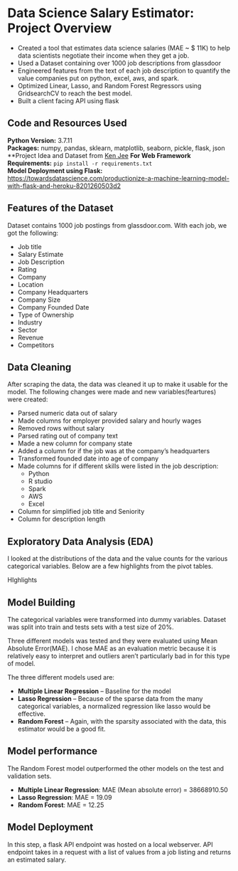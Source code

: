 # Data Science Salary Estimator: Project Overview 
* Created a tool that estimates data science salaries (MAE ~ $ 11K) to help data scientists negotiate their income when they get a job.
* Used a Dataset containing over 1000 job descriptions from glassdoor
* Engineered features from the text of each job description to quantify the value companies put on python, excel, aws, and spark. 
* Optimized Linear, Lasso, and Random Forest Regressors using GridsearchCV to reach the best model. 
* Built a client facing API using flask 

## Code and Resources Used 
**Python Version:** 3.7.11  
**Packages:** numpy, pandas, sklearn, matplotlib, seaborn, pickle, flask, json  
**Project Idea and Dataset from [Ken Jee](https://www.linkedin.com/in/kenjee/) 
**For Web Framework Requirements:**  ```pip install -r requirements.txt```  
**Model Deployment using Flask:** https://towardsdatascience.com/productionize-a-machine-learning-model-with-flask-and-heroku-8201260503d2


## Features of the Dataset
Dataset contains 1000 job postings from glassdoor.com. With each job, we got the following:
*	Job title
*	Salary Estimate
*	Job Description
*	Rating
*	Company 
*	Location
*	Company Headquarters 
*	Company Size
*	Company Founded Date
*	Type of Ownership 
*	Industry
*	Sector
*	Revenue
*	Competitors 

## Data Cleaning
After scraping the data, the data was cleaned it up to make it usable for the model. The following changes were made and new variables(feartures) were created:

*	Parsed numeric data out of salary 
*	Made columns for employer provided salary and hourly wages 
*	Removed rows without salary 
*	Parsed rating out of company text 
*	Made a new column for company state 
*	Added a column for if the job was at the company’s headquarters 
*	Transformed founded date into age of company 
*	Made columns for if different skills were listed in the job description:
    * Python  
    * R studio
    * Spark  
    * AWS  
    * Excel 
*	Column for simplified job title and Seniority 
*	Column for description length 

## Exploratory Data Analysis (EDA)
I looked at the distributions of the data and the value counts for the various categorical variables. Below are a few highlights from the pivot tables. 

HIghlights


## Model Building 

The categorical variables were transformed into dummy variables. Dataset was split into train and tests sets with a test size of 20%.   

Three different models was tested and they were evaluated using Mean Absolute Error(MAE). I chose MAE as an evaluation metric because it is relatively easy to interpret and outliers aren’t particularly bad in for this type of model.   

The three different models used are:
*	**Multiple Linear Regression** – Baseline for the model
*	**Lasso Regression** – Because of the sparse data from the many categorical variables, a normalized regression like lasso would be effective.
*	**Random Forest** – Again, with the sparsity associated with the data, this estimator would be a good fit. 

## Model performance
The Random Forest model outperformed the other models on the test and validation sets. 
*	**Multiple Linear Regression**: MAE (Mean absolute error) = 38668910.50
*	**Lasso Regression**: MAE = 19.09
*	**Random Forest**: MAE = 12.25

## Model Deployment
In this step, a flask API endpoint was hosted on a local webserver. API endpoint takes in a request with a list of values from a job listing and returns an estimated salary. 



